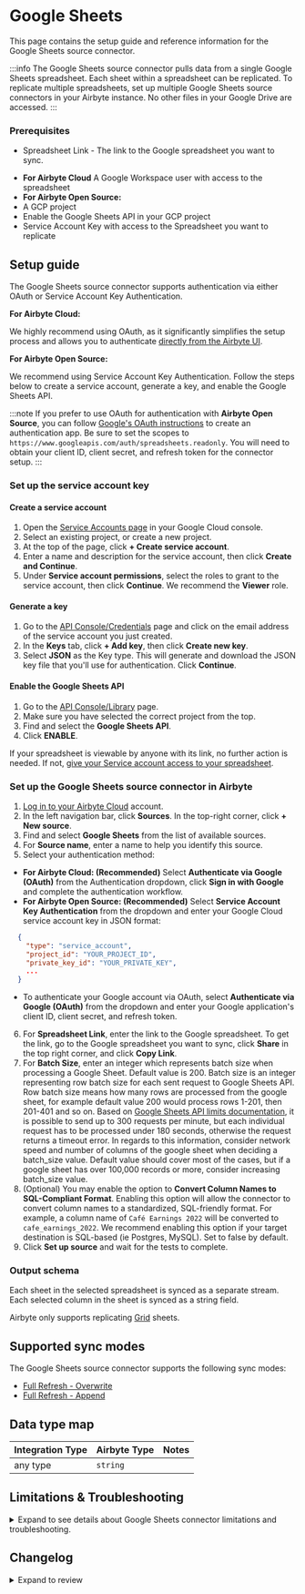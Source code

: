 # Google Sheets

<HideInUI>

This page contains the setup guide and reference information for the Google Sheets source connector.

</HideInUI>

:::info
The Google Sheets source connector pulls data from a single Google Sheets spreadsheet. Each sheet within a spreadsheet can be replicated. To replicate multiple spreadsheets, set up multiple Google Sheets source connectors in your Airbyte instance. No other files in your Google Drive are accessed.
:::

### Prerequisites

- Spreadsheet Link - The link to the Google spreadsheet you want to sync.
<!-- env:cloud -->
- **For Airbyte Cloud** A Google Workspace user with access to the spreadsheet
  <!-- /env:cloud -->
  <!-- env:oss -->
- **For Airbyte Open Source:**
- A GCP project
- Enable the Google Sheets API in your GCP project
- Service Account Key with access to the Spreadsheet you want to replicate
<!-- /env:oss -->

## Setup guide

The Google Sheets source connector supports authentication via either OAuth or Service Account Key Authentication.

<!-- env:cloud -->

**For Airbyte Cloud:**

We highly recommend using OAuth, as it significantly simplifies the setup process and allows you to authenticate [directly from the Airbyte UI](#set-up-the-google-sheets-source-connector-in-airbyte).

<!-- /env:cloud -->

<!-- env:oss -->

**For Airbyte Open Source:**

We recommend using Service Account Key Authentication. Follow the steps below to create a service account, generate a key, and enable the Google Sheets API.

:::note
If you prefer to use OAuth for authentication with **Airbyte Open Source**, you can follow [Google's OAuth instructions](https://developers.google.com/identity/protocols/oauth2) to create an authentication app. Be sure to set the scopes to `https://www.googleapis.com/auth/spreadsheets.readonly`. You will need to obtain your client ID, client secret, and refresh token for the connector setup.
:::

### Set up the service account key

#### Create a service account

1. Open the [Service Accounts page](https://console.cloud.google.com/projectselector2/iam-admin/serviceaccounts) in your Google Cloud console.
2. Select an existing project, or create a new project.
3. At the top of the page, click **+ Create service account**.
4. Enter a name and description for the service account, then click **Create and Continue**.
5. Under **Service account permissions**, select the roles to grant to the service account, then click **Continue**. We recommend the **Viewer** role.

#### Generate a key

1. Go to the [API Console/Credentials](https://console.cloud.google.com/apis/credentials) page and click on the email address of the service account you just created.
2. In the **Keys** tab, click **+ Add key**, then click **Create new key**.
3. Select **JSON** as the Key type. This will generate and download the JSON key file that you'll use for authentication. Click **Continue**.

#### Enable the Google Sheets API

1. Go to the [API Console/Library](https://console.cloud.google.com/apis/library) page.
2. Make sure you have selected the correct project from the top.
3. Find and select the **Google Sheets API**.
4. Click **ENABLE**.

If your spreadsheet is viewable by anyone with its link, no further action is needed. If not, [give your Service account access to your spreadsheet](https://youtu.be/GyomEw5a2NQ%22).

<!-- /env:oss -->

### Set up the Google Sheets source connector in Airbyte

1. [Log in to your Airbyte Cloud](https://cloud.airbyte.com/workspaces) account.
2. In the left navigation bar, click **Sources**. In the top-right corner, click **+ New source**.
3. Find and select **Google Sheets** from the list of available sources.
4. For **Source name**, enter a name to help you identify this source.
5. Select your authentication method:
<!-- env:cloud -->

- **For Airbyte Cloud: (Recommended)** Select **Authenticate via Google (OAuth)** from the Authentication dropdown, click **Sign in with Google** and complete the authentication workflow.
  <!-- /env:cloud -->
  <!-- env:oss -->
- **For Airbyte Open Source: (Recommended)** Select **Service Account Key Authentication** from the dropdown and enter your Google Cloud service account key in JSON format:

```json
  {
    "type": "service_account",
    "project_id": "YOUR_PROJECT_ID",
    "private_key_id": "YOUR_PRIVATE_KEY",
    ...
  }
```

- To authenticate your Google account via OAuth, select **Authenticate via Google (OAuth)** from the dropdown and enter your Google application's client ID, client secret, and refresh token.
<!-- /env:oss -->

6. For **Spreadsheet Link**, enter the link to the Google spreadsheet. To get the link, go to the Google spreadsheet you want to sync, click **Share** in the top right corner, and click **Copy Link**.
7. For **Batch Size**, enter an integer which represents batch size when processing a Google Sheet. Default value is 200.
   Batch size is an integer representing row batch size for each sent request to Google Sheets API.
   Row batch size means how many rows are processed from the google sheet, for example default value 200
   would process rows 1-201, then 201-401 and so on.
   Based on [Google Sheets API limits documentation](https://developers.google.com/sheets/api/limits),
   it is possible to send up to 300 requests per minute, but each individual request has to be processed under 180 seconds,
   otherwise the request returns a timeout error. In regards to this information, consider network speed and
   number of columns of the google sheet when deciding a batch_size value.
   Default value should cover most of the cases, but if a google sheet has over 100,000 records or more,
   consider increasing batch_size value.
8. (Optional) You may enable the option to **Convert Column Names to SQL-Compliant Format**. Enabling this option will allow the connector to convert column names to a standardized, SQL-friendly format. For example, a column name of `Café Earnings 2022` will be converted to `cafe_earnings_2022`. We recommend enabling this option if your target destination is SQL-based (ie Postgres, MySQL). Set to false by default.
9. Click **Set up source** and wait for the tests to complete.

<HideInUI>

### Output schema

Each sheet in the selected spreadsheet is synced as a separate stream. Each selected column in the sheet is synced as a string field.

Airbyte only supports replicating [Grid](https://developers.google.com/sheets/api/reference/rest/v4/spreadsheets/sheets#SheetType) sheets.

## Supported sync modes

The Google Sheets source connector supports the following sync modes:

- [Full Refresh - Overwrite](https://docs.airbyte.com/understanding-airbyte/connections/full-refresh-overwrite/)
- [Full Refresh - Append](https://docs.airbyte.com/understanding-airbyte/connections/full-refresh-append)

## Data type map

| Integration Type | Airbyte Type | Notes |
| :--------------- | :----------- | :---- |
| any type         | `string`     |       |

## Limitations & Troubleshooting

<details>
<summary>
Expand to see details about Google Sheets connector limitations and troubleshooting.
</summary>

### Connector limitations

#### Rate limiting

The [Google API rate limits](https://developers.google.com/sheets/api/limits) are:

- 300 read requests per minute per project
- 60 requests per minute per user per project

Airbyte batches requests to the API in order to efficiently pull data and respect these rate limits. We recommend not using the same user or service account for more than 3 instances of the Google Sheets source connector to ensure high transfer speeds.

### Troubleshooting

- If your sheet is completely empty (no header rows) or deleted, Airbyte will not delete the table in the destination. If this happens, the sync logs will contain a message saying the sheet has been skipped when syncing the full spreadsheet.
- Connector setup will fail if the spreadsheet is not a Google Sheets file. If the file was saved or imported as another file type the setup could fail.
- Check out common troubleshooting issues for the Google Sheets source connector on our [Airbyte Forum](https://github.com/airbytehq/airbyte/discussions).

</details>

## Changelog

<details>
  <summary>Expand to review</summary>

| Version | Date       | Pull Request                                             | Subject                                                                           |
|---------|------------|----------------------------------------------------------|-----------------------------------------------------------------------------------|
| 0.5.11 | 2024-07-13 | [41527](https://github.com/airbytehq/airbyte/pull/41527) | Update dependencies |
| 0.5.10 | 2024-07-09 | [41273](https://github.com/airbytehq/airbyte/pull/41273) | Update dependencies |
| 0.5.9 | 2024-07-06 | [41005](https://github.com/airbytehq/airbyte/pull/41005) | Update dependencies |
| 0.5.8 | 2024-06-28 | [40587](https://github.com/airbytehq/airbyte/pull/40587) | Replaced deprecated AirbyteLogger with logging.Logger |
| 0.5.7 | 2024-06-25 | [40560](https://github.com/airbytehq/airbyte/pull/40560) | Catch an auth error during discover and raise a config error |
| 0.5.6 | 2024-06-26 | [40533](https://github.com/airbytehq/airbyte/pull/40533) | Update dependencies |
| 0.5.5 | 2024-06-25 | [40505](https://github.com/airbytehq/airbyte/pull/40505) | Update dependencies |
| 0.5.4 | 2024-06-22 | [40129](https://github.com/airbytehq/airbyte/pull/40129) | Update dependencies |
| 0.5.3 | 2024-06-06 | [39225](https://github.com/airbytehq/airbyte/pull/39225) | [autopull] Upgrade base image to v1.2.2 |
| 0.5.2 | 2024-06-02 | [38851](https://github.com/airbytehq/airbyte/pull/38851) | Emit state message at least once per stream |
| 0.5.1 | 2024-04-11 | [35404](https://github.com/airbytehq/airbyte/pull/35404) | Add `row_batch_size` parameter more granular control read records |
| 0.5.0 | 2024-03-26 | [36515](https://github.com/airbytehq/airbyte/pull/36515) | Resolve poetry dependency conflict, add record counts to state messages |
| 0.4.0 | 2024-03-19 | [36267](https://github.com/airbytehq/airbyte/pull/36267) | Pin airbyte-cdk version to `^0` |
| 0.3.17 | 2024-02-29 | [35722](https://github.com/airbytehq/airbyte/pull/35722) | Add logic to emit stream statuses |
| 0.3.16 | 2024-02-12 | [35136](https://github.com/airbytehq/airbyte/pull/35136) | Fix license in `pyproject.toml`. |
| 0.3.15 | 2024-02-07 | [34944](https://github.com/airbytehq/airbyte/pull/34944) | Manage dependencies with Poetry. |
| 0.3.14 | 2024-01-23 | [34437](https://github.com/airbytehq/airbyte/pull/34437) | Fix header cells filtering |
| 0.3.13 | 2024-01-19 | [34376](https://github.com/airbytehq/airbyte/pull/34376) | Fix names conversion |
| 0.3.12 | 2023-12-14 | [33414](https://github.com/airbytehq/airbyte/pull/33414) | Prepare for airbyte-lib |
| 0.3.11 | 2023-10-19 | [31599](https://github.com/airbytehq/airbyte/pull/31599) | Base image migration: remove Dockerfile and use the python-connector-base image |
| 0.3.10 | 2023-09-27 | [30487](https://github.com/airbytehq/airbyte/pull/30487) | Fix bug causing rows to be skipped when batch size increased due to rate limits. |
| 0.3.9 | 2023-09-25 | [30749](https://github.com/airbytehq/airbyte/pull/30749) | Performance testing - include socat binary in docker image |
| 0.3.8 | 2023-09-25 | [30747](https://github.com/airbytehq/airbyte/pull/30747) | Performance testing - include socat binary in docker image |
| 0.3.7 | 2023-08-25 | [29826](https://github.com/airbytehq/airbyte/pull/29826) | Remove row batch size from spec, add auto increase this value when rate limits |
| 0.3.6 | 2023-08-16 | [29491](https://github.com/airbytehq/airbyte/pull/29491) | Update to latest CDK |
| 0.3.5 | 2023-08-16 | [29427](https://github.com/airbytehq/airbyte/pull/29427) | Add stop reading in case of 429 error |
| 0.3.4 | 2023-05-15 | [29453](https://github.com/airbytehq/airbyte/pull/29453) | Update spec descriptions |
| 0.3.3 | 2023-08-10 | [29327](https://github.com/airbytehq/airbyte/pull/29327) | Add user-friendly error message for 404 and 403 error while discover |
| 0.3.2 | 2023-08-09 | [29246](https://github.com/airbytehq/airbyte/pull/29246) | Add checking while reading to skip modified sheets |
| 0.3.1 | 2023-07-06 | [28033](https://github.com/airbytehq/airbyte/pull/28033) | Fixed several reported vulnerabilities (25 total), CVE-2022-37434, CVE-2022-42898 |
| 0.3.0 | 2023-06-26 | [27738](https://github.com/airbytehq/airbyte/pull/27738) | License Update: Elv2 |
| 0.2.39 | 2023-05-31 | [26833](https://github.com/airbytehq/airbyte/pull/26833) | Remove authSpecification in favour of advancedAuth in specification |
| 0.2.38 | 2023-05-16 | [26097](https://github.com/airbytehq/airbyte/pull/26097) | Refactor config error |
| 0.2.37 | 2023-02-21 | [23292](https://github.com/airbytehq/airbyte/pull/23292) | Skip non grid sheets. |
| 0.2.36 | 2023-02-21 | [23272](https://github.com/airbytehq/airbyte/pull/23272) | Handle empty sheets gracefully. |
| 0.2.35 | 2023-02-23 | [23057](https://github.com/airbytehq/airbyte/pull/23057) | Slugify column names |
| 0.2.34 | 2023-02-15 | [23071](https://github.com/airbytehq/airbyte/pull/23071) | Change min spreadsheet id size to 20 symbols |
| 0.2.33 | 2023-02-13 | [23278](https://github.com/airbytehq/airbyte/pull/23278) | Handle authentication errors |
| 0.2.32 | 2023-02-13 | [22884](https://github.com/airbytehq/airbyte/pull/22884) | Do not consume http spreadsheets. |
| 0.2.31 | 2022-10-09 | [19574](https://github.com/airbytehq/airbyte/pull/19574) | Revert 'Add row_id to rows and use as primary key' |
| 0.2.30 | 2022-10-09 | [19215](https://github.com/airbytehq/airbyte/pull/19215) | Add row_id to rows and use as primary key |
| 0.2.21 | 2022-10-04 | [15591](https://github.com/airbytehq/airbyte/pull/15591) | Clean instantiation of AirbyteStream |
| 0.2.20 | 2022-10-10 | [17766](https://github.com/airbytehq/airbyte/pull/17766) | Fix null pointer exception when parsing the spreadsheet id. |
| 0.2.19 | 2022-09-29 | [17410](https://github.com/airbytehq/airbyte/pull/17410) | Use latest CDK. |
| 0.2.18 | 2022-09-28 | [17326](https://github.com/airbytehq/airbyte/pull/17326) | Migrate to per-stream states. |
| 0.2.17 | 2022-08-03 | [15107](https://github.com/airbytehq/airbyte/pull/15107) | Expose Row Batch Size in Connector Specification |
| 0.2.16 | 2022-07-07 | [13729](https://github.com/airbytehq/airbyte/pull/13729) | Improve configuration field description |
| 0.2.15 | 2022-06-02 | [13446](https://github.com/airbytehq/airbyte/pull/13446) | Retry requests resulting in a server error |
| 0.2.13 | 2022-05-06 | [12685](https://github.com/airbytehq/airbyte/pull/12685) | Update CDK to v0.1.56 to emit an `AirbyeTraceMessage` on uncaught exceptions |
| 0.2.12 | 2022-04-20 | [12230](https://github.com/airbytehq/airbyte/pull/12230) | Update connector to use a `spec.yaml` |
| 0.2.11 | 2022-04-13 | [11977](https://github.com/airbytehq/airbyte/pull/11977) | Replace leftover print statement with airbyte logger |
| 0.2.10 | 2022-03-25 | [11404](https://github.com/airbytehq/airbyte/pull/11404) | Allow using Spreadsheet Link/URL instead of Spreadsheet ID |
| 0.2.9 | 2022-01-25 | [9208](https://github.com/airbytehq/airbyte/pull/9208) | Update title and descriptions |
| 0.2.7 | 2021-09-27 | [8470](https://github.com/airbytehq/airbyte/pull/8470) | Migrate to the CDK |
| 0.2.6 | 2021-09-27 | [6354](https://github.com/airbytehq/airbyte/pull/6354) | Support connecting via Oauth webflow |
| 0.2.5 | 2021-09-12 | [5972](https://github.com/airbytehq/airbyte/pull/5972) | Fix full_refresh test by adding supported_sync_modes to Stream initialization |
| 0.2.4 | 2021-08-05 | [5233](https://github.com/airbytehq/airbyte/pull/5233) | Fix error during listing sheets with diagram only |
| 0.2.3 | 2021-06-09 | [3973](https://github.com/airbytehq/airbyte/pull/3973) | Add AIRBYTE_ENTRYPOINT for Kubernetes support |
| 0.2.2 | 2021-04-20 | [2994](https://github.com/airbytehq/airbyte/pull/2994) | Formatting spec |
| 0.2.1 | 2021-04-03 | [2726](https://github.com/airbytehq/airbyte/pull/2726) | Fix base connector versioning |
| 0.2.0 | 2021-03-09 | [2238](https://github.com/airbytehq/airbyte/pull/2238) | Protocol allows future/unknown properties |
| 0.1.7 | 2021-01-21 | [1762](https://github.com/airbytehq/airbyte/pull/1762) | Fix issue large spreadsheet |
| 0.1.6 | 2021-01-27 | [1668](https://github.com/airbytehq/airbyte/pull/1668) | Adopt connector best practices |
| 0.1.5 | 2020-12-30 | [1438](https://github.com/airbytehq/airbyte/pull/1438) | Implement backoff |
| 0.1.4 | 2020-11-30 | [1046](https://github.com/airbytehq/airbyte/pull/1046) | Add connectors using an index YAML file |

</details>

</HideInUI>
